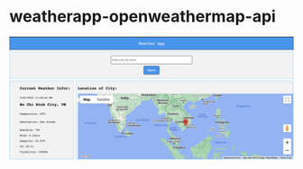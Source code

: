 # weatherapp-openweathermap-api

![alt text](https://github.com/andtr-2021/weatherapp-openweathermap-api/blob/main/Screenshot%202023-04-25%20at%2023.41.41.png)
